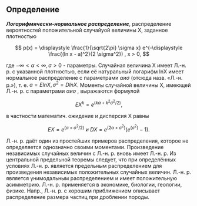 ## Определение

***Логарифмически-нормальное распределение***,  распределение вероятностей положительной 
случайyой величины X, заданное плотностью

$$ p(x) = \displaystyle \frac{1}{\sqrt{2\pi} \sigma x} e^(-\displaystyle \frac{(ln x - a)^2}{2 \sigma^2}) , x > 0,
$$

где $-\infty < \alpha < \infty, \sigma > 0$ - параметры. Случайная величина X имеет Л.-н. р. с 
указанной плотноcтью, если её натуральный логарифм lnX имеет нормальное распределение с 
параметрами $\alpha и \sigma$ (отсюда назв. «Л.-н. р.»), т. е. $a=E lnX, σ^2=D lnX$. Моменты случайной 
величины X, имеющей Л.-н. р. с параметрами $\alpha и \sigma$ , выражаются формулой

$$ E X^k = e^(k\alpha + k^2 \sigma^2 / 2),
$$

в частности математич. ожидение и дисперсия X равны

$$ E X = e^(\alpha + \sigma^2 / 2) \ и \ DX = e^(2 \alpha + \sigma^2) (e ^ (\sigma^2) - 1).
$$

Л.-н. р. даёт один из простейших примеров распределения, которое не определяется однозначно 
своими моментами. Произведение независимых случайных величин с Л.-н. р. вновь имеет Л.-н. р. 
Из центральной предельной теоремы следует, что при определённых условиях Л.-н. р. является 
предельным распределением для произведения независимых положительных случайных величин. Л.-н. р. 
является унимодальным распределением и имеет положительную асимметрию. Л.-н. р. применяется в 
экономике, биологии, геологии, физике. Напр., Л.-н. р. с хорошим приближением описывает 
распределение размера частиц при дроблении породы.
